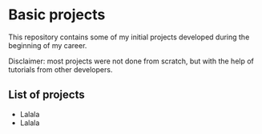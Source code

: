 # Basic projects

This repository contains some of my initial projects developed during the beginning of my career.

Disclaimer: most projects were not done from scratch, but with the help of tutorials from other developers.

## List of projects

* Lalala
* Lalala
